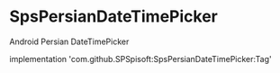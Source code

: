 # SpsPersianDateTimePicker
Android Persian DateTimePicker


implementation 'com.github.SPSpisoft:SpsPersianDateTimePicker:Tag'
